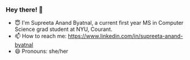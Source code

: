 ### Hey there! 👋

- 😇 I'm Supreeta Anand Byatnal, a current first year MS in Computer Science grad student at NYU, Courant.
- 📫 How to reach me: https://www.linkedin.com/in/supreeta-anand-byatnal
- 😄 Pronouns: she/her
